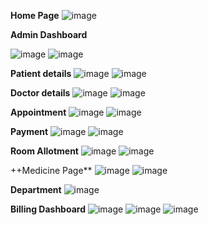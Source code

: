 **Home Page**
![image](https://github.com/vimalamanickam66/hospital-management-django/blob/466348b4d86620db84dd1e0d3d20f8ebefc62e28/loginpage.png)


**Admin Dashboard**

![image](https://github.com/vimalamanickam66/hospital-management-django/blob/6ea614286a09e1f1a4a12be531c5c5e78613206a/homepage.png)
![image](https://github.com/vimalamanickam66/hospital-management-django/blob/6ea614286a09e1f1a4a12be531c5c5e78613206a/homepage2.png)

**Patient details**
![image](https://github.com/vimalamanickam66/hospital-management-django/blob/6ea614286a09e1f1a4a12be531c5c5e78613206a/patient1page.png)
![image](https://github.com/vimalamanickam66/hospital-management-django/blob/6ea614286a09e1f1a4a12be531c5c5e78613206a/patientpage.png)

**Doctor details**
![image](https://github.com/vimalamanickam66/hospital-management-django/blob/6ea614286a09e1f1a4a12be531c5c5e78613206a/docterpage.png)
![image](https://github.com/vimalamanickam66/hospital-management-django/blob/6ea614286a09e1f1a4a12be531c5c5e78613206a/docter2page.png)

**Appointment**
![image](https://github.com/vimalamanickam66/hospital-management-django/blob/6ea614286a09e1f1a4a12be531c5c5e78613206a/addappointments.png)
![image](https://github.com/vimalamanickam66/hospital-management-django/blob/6ea614286a09e1f1a4a12be531c5c5e78613206a/appointmentlist.png)

**Payment**
![image](https://github.com/vimalamanickam66/hospital-management-django/blob/6ea614286a09e1f1a4a12be531c5c5e78613206a/addpayment.png)
![image](https://github.com/vimalamanickam66/hospital-management-django/blob/6ea614286a09e1f1a4a12be531c5c5e78613206a/allpayment.png)

**Room Allotment**
![image](https://github.com/vimalamanickam66/hospital-management-django/blob/6ea614286a09e1f1a4a12be531c5c5e78613206a/addroomallotment.png)
![image](https://github.com/vimalamanickam66/hospital-management-django/blob/6ea614286a09e1f1a4a12be531c5c5e78613206a/allroomallotment.png)

++Medicine Page**
![image](https://github.com/vimalamanickam66/hospital-management-django/blob/6ea614286a09e1f1a4a12be531c5c5e78613206a/medicine1page.png)
![image](https://github.com/vimalamanickam66/hospital-management-django/blob/6ea614286a09e1f1a4a12be531c5c5e78613206a/medicine2page.png)

**Department**
![image](https://github.com/vimalamanickam66/hospital-management-django/blob/6ea614286a09e1f1a4a12be531c5c5e78613206a/departmentpage.png)


**Billing Dashboard**
![image](https://github.com/vimalamanickam66/hospital-management-django/blob/6ea614286a09e1f1a4a12be531c5c5e78613206a/billingdashboard.png)
![image](https://github.com/vimalamanickam66/hospital-management-django/blob/6ea614286a09e1f1a4a12be531c5c5e78613206a/generateinvoice.png)
![image](https://github.com/vimalamanickam66/hospital-management-django/blob/6ea614286a09e1f1a4a12be531c5c5e78613206a/generateinvoice1.png)




